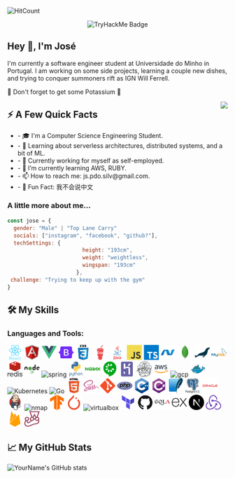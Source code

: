 ![HitCount](https://img.shields.io/endpoint?url=https%3A%2F%2Fhits.dwyl.com%2Fjosedasilva11%2Fjosedasilva11.json&logo=internetcomputer&label=I%20can%20see%20you%20here%20-%20You're%20lucky%20number%3A
)


<p align="center">
  <img src="https://tryhackme-badges.s3.amazonaws.com/Marjers.png?v=1" alt="TryHackMe Badge" width="200">
</p>



<h2>Hey 👋, I'm José</h2>

<p>I'm currently a software engineer student at Universidade do Minho in Portugal. I am working on some side projects, learning a couple new dishes, and trying to conquer summoners rift as IGN Will Ferrell.</p>

<p>🍌 Don't forget to get some Potassium 🍌</p>
<img align="right" src="https://media1.giphy.com/media/13HgwGsXF0aiGY/giphy.gif" />
<h2>⚡️ A Few Quick Facts</h2>
<ul>
<li>- 🎓 I'm a Computer Science Engineering Student.</li>
<li>- 🧐 Learning about serverless architectures, distributed systems, and a bit of ML.</li>
<li>- 💼 Currently working for myself as self-employed.</li>
<li>- 🌱 I’m currently learning AWS, RUBY.</li>
<li>- 📫 How to reach me: js.pdo.silv@gmail.com.</li>
<li>- 🎉 Fun Fact: 我不会说中文</li>
</ul>



### A little more about me... 

```javascript
const jose = {
  gender: "Male" | "Top Lane Carry"
  socials: ["instagram", "facebook", "github?"],
  techSettings: {
                        height: "193cm",
                        weight: "weightless",
                        wingspan: "193cm"
                      },
 challenge: "Trying to keep up with the gym"
}
```

## 🛠️ My Skills

### Languages and Tools:
<p align="left">
<img src="https://raw.githubusercontent.com/devicons/devicon/master/icons/react/react-original-wordmark.svg" alt="react" width="35" height="35" />
<img src="https://raw.githubusercontent.com/devicons/devicon/master/icons/angularjs/angularjs-original.svg" alt="angular-js" width="35" height="35" />
<img src="https://raw.githubusercontent.com/devicons/devicon/master/icons/vuejs/vuejs-original.svg" alt="vue" width="35" height="35" />
<img src="https://raw.githubusercontent.com/devicons/devicon/master/icons/bootstrap/bootstrap-plain.svg" alt="bootstrap" width="35" height="35" />
<img src="https://raw.githubusercontent.com/devicons/devicon/master/icons/css3/css3-original-wordmark.svg" alt="css3" width="35" height="35" />
<img src="https://raw.githubusercontent.com/devicons/devicon/master/icons/gulp/gulp-plain.svg" alt="gulp" width="35" height="35" />
<img src="https://raw.githubusercontent.com/devicons/devicon/master/icons/java/java-original-wordmark.svg" alt="java" width="35" height="35" />


<img src="https://raw.githubusercontent.com/devicons/devicon/master/icons/javascript/javascript-original.svg" alt="javascript" width="35" height="35" />
<img src="https://raw.githubusercontent.com/devicons/devicon/master/icons/typescript/typescript-original.svg" alt="typescript" width="35" height="35" />
<img src="https://raw.githubusercontent.com/devicons/devicon/master/icons/dot-net/dot-net-original.svg" alt=".NET" width="35" height="35" />
<img src="https://raw.githubusercontent.com/devicons/devicon/master/icons/mongodb/mongodb-original.svg" alt="mongodb" width="35" height="35" />
  <img src="https://raw.githubusercontent.com/devicons/devicon/master/icons/mariadb/mariadb-original.svg" alt="mariadb" width="35" height="35" />
<img src="https://raw.githubusercontent.com/devicons/devicon/master/icons/mysql/mysql-original-wordmark.svg" alt="mysql" width="35" height="35" />
<img src="https://raw.githubusercontent.com/devicons/devicon/master/icons/redis/redis-original-wordmark.svg" alt="redis" width="35" height="35" />
<img src="https://raw.githubusercontent.com/devicons/devicon/master/icons/nodejs/nodejs-original-wordmark.svg" alt="nodejs" width="35" height="35" />
<img src="https://www.vectorlogo.zone/logos/springio/springio-icon.svg" alt="spring" width="35" height="35" />
<img src="https://raw.githubusercontent.com/devicons/devicon/master/icons/python/python-original-wordmark.svg" alt="python" width="35" height="35" />
<img src="https://raw.githubusercontent.com/devicons/devicon/master/icons/nginx/nginx-original.svg" alt="nginx" width="35" height="35" />
<img src="https://raw.githubusercontent.com/devicons/devicon/master/icons/cucumber/cucumber-plain.svg" alt="cucumber" width="35" height="35" />
<img src="https://raw.githubusercontent.com/devicons/devicon/master/icons/heroku/heroku-plain.svg" alt="heroku" width="35" height="35" />
<img src="https://raw.githubusercontent.com/devicons/devicon/master/icons/travis/travis-plain.svg" alt="travis" width="35" height="35" />
<img src="https://raw.githubusercontent.com/github/explore/80688e429a7d4ef2fca1e82350fe8e3517d3494d/topics/aws/aws.png" alt="aws" width="35" height="35" />
<img src="https://www.vectorlogo.zone/logos/google_cloud/google_cloud-icon.svg" alt="gcp" width="35" height="35" />
<img src="https://raw.githubusercontent.com/devicons/devicon/master/icons/docker/docker-original.svg" alt="Docker" width="35" height="35" />
<img src="https://www.vectorlogo.zone/logos/kubernetes/kubernetes-icon.svg" alt="Kubernetes" width="35" height="35" />
<img src="https://cdn.jsdelivr.net/gh/devicons/devicon/icons/go/go-original.svg" alt="Go" width="35" height="35" />
<img src="https://raw.githubusercontent.com/devicons/devicon/master/icons/html5/html5-original-wordmark.svg" alt="html5" width="35" height="35" />
<img src="https://raw.githubusercontent.com/devicons/devicon/master/icons/sass/sass-original.svg" alt="sass" width="35" height="35" />
<img src="https://raw.githubusercontent.com/devicons/devicon/master/icons/git/git-original.svg" alt="git" width="35" height="35" />
<img src="https://raw.githubusercontent.com/devicons/devicon/master/icons/php/php-original.svg" alt="php" width="35" height="35" />
<img src="https://raw.githubusercontent.com/devicons/devicon/master/icons/cplusplus/cplusplus-original.svg" alt="cplusplus" width="35" height="35" />
<img src="https://raw.githubusercontent.com/devicons/devicon/master/icons/csharp/csharp-original.svg" alt="csharp" width="35" height="35" />
<img src="https://raw.githubusercontent.com/devicons/devicon/master/icons/sqlite/sqlite-original.svg" alt="sqlite" width="35" height="35" />
<img src="https://raw.githubusercontent.com/devicons/devicon/master/icons/postgresql/postgresql-original-wordmark.svg" alt="postgresql" width="35" height="35" />
<img src="https://raw.githubusercontent.com/devicons/devicon/master/icons/oracle/oracle-original.svg" alt="oracle" width="35" height="35" />
<img src="https://raw.githubusercontent.com/devicons/devicon/master/icons/jenkins/jenkins-original.svg" alt="jenkins" width="35" height="35" />
<img src="https://img.icons8.com/color/48/000000/nmap.png" alt="nmap" width="35" height="35" />
<img src="https://raw.githubusercontent.com/devicons/devicon/master/icons/tensorflow/tensorflow-original.svg" alt="tensorflow" width="35" height="35" />
<img src="https://raw.githubusercontent.com/devicons/devicon/master/icons/pytorch/pytorch-original.svg" alt="pytorch" width="35" height="35" />
<img src="https://upload.wikimedia.org/wikipedia/commons/d/d5/Virtualbox_logo.png" alt="virtualbox" width="35" height="35" />
<img src="https://raw.githubusercontent.com/devicons/devicon/master/icons/terraform/terraform-original.svg" alt="terraform" width="35" height="35" />
<img src="https://raw.githubusercontent.com/devicons/devicon/master/icons/github/github-original.svg" alt="github" width="35" height="35" />
<img src="https://raw.githubusercontent.com/devicons/devicon/master/icons/sqlalchemy/sqlalchemy-original.svg" alt="sqlalchemy" width="35" height="35" />
<img src="https://raw.githubusercontent.com/devicons/devicon/master/icons/express/express-original.svg" alt="express" width="35" height="35" />
<img src="https://raw.githubusercontent.com/devicons/devicon/master/icons/nextjs/nextjs-original.svg" alt="nextjs" width="35" height="35" />
<img src="https://raw.githubusercontent.com/devicons/devicon/master/icons/redux/redux-original.svg" alt="redux" width="35" height="35" />
<img src="https://raw.githubusercontent.com/devicons/devicon/master/icons/firebase/firebase-plain.svg" alt="firebase" width="35" height="35" />
<img src="https://raw.githubusercontent.com/devicons/devicon/master/icons/jest/jest-plain.svg" alt="jest" width="35" height="35" />
</p>


## 📈 My GitHub Stats

![YourName's GitHub stats](https://github-readme-stats.vercel.app/api?username=josedasilva11&show_icons=true&theme=shadow_blue)


